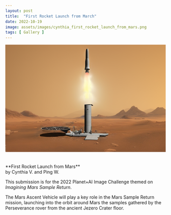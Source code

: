 ```yaml
---
layout: post
title:  "First Rocket Launch from March"
date: 2022-10-19
image: assets/images/cynthia_first_rocket_launch_from_mars.png
tags: [ Gallery ]
---
```


<div><img src="/assets/images/cynthia_first_rocket_launch_from_mars.png" class="img-fluid" alt="style" /></div>
<br/>
<br/>
**First Rocket Launch from Mars**<br/>
by Cynthia V. and Ping W.<br/>

This submission is for the 2022 Planet+AI Image Challenge themed on *Imagining Mars Sample Return*.   

The Mars Ascent Vehicle will play a key role in the Mars Sample Return mission, launching into the orbit around Mars the samples gathered by the Perseverance rover from the ancient Jezero Crater floor.




